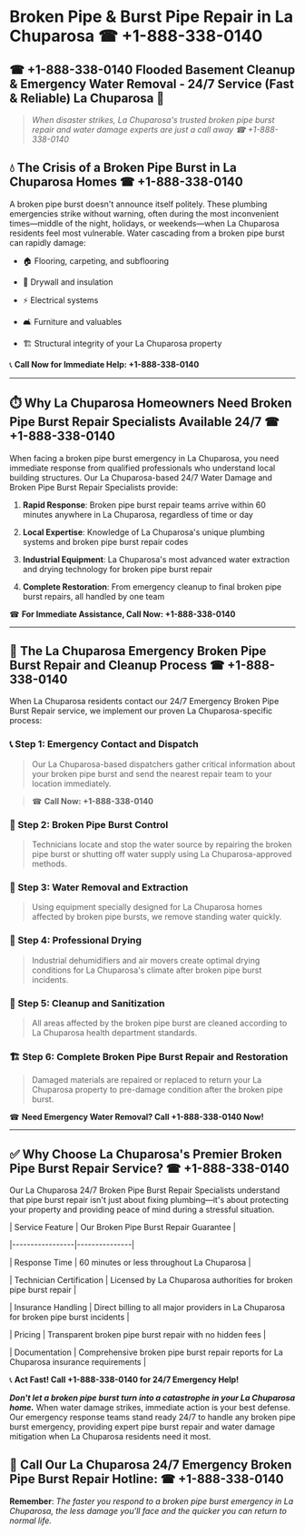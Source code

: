 # Broken Pipe & Burst Pipe Repair in La Chuparosa ☎ +1-888-338-0140  
## ☎ +1-888-338-0140 Flooded Basement Cleanup & Emergency Water Removal - 24/7 Service (Fast & Reliable) La Chuparosa 🚨  

> *When disaster strikes, La Chuparosa's trusted broken pipe burst repair and water damage experts are just a call away ☎ +1-888-338-0140*  

## 💧 The Crisis of a Broken Pipe Burst in La Chuparosa Homes ☎ +1-888-338-0140  

A broken pipe burst doesn't announce itself politely. These plumbing emergencies strike without warning, often during the most inconvenient times—middle of the night, holidays, or weekends—when La Chuparosa residents feel most vulnerable. Water cascading from a broken pipe burst can rapidly damage:  

* 🏠 Flooring, carpeting, and subflooring  
* 🧱 Drywall and insulation  
* ⚡ Electrical systems  
* 🛋️ Furniture and valuables  
* 🏗️ Structural integrity of your La Chuparosa property  

📞 **Call Now for Immediate Help: +1-888-338-0140**  

---  

## ⏱️ Why La Chuparosa Homeowners Need Broken Pipe Burst Repair Specialists Available 24/7 ☎ +1-888-338-0140  

When facing a broken pipe burst emergency in La Chuparosa, you need immediate response from qualified professionals who understand local building structures. Our La Chuparosa-based 24/7 Water Damage and Broken Pipe Burst Repair Specialists provide:  

1. **Rapid Response**: Broken pipe burst repair teams arrive within 60 minutes anywhere in La Chuparosa, regardless of time or day  
2. **Local Expertise**: Knowledge of La Chuparosa's unique plumbing systems and broken pipe burst repair codes  
3. **Industrial Equipment**: La Chuparosa's most advanced water extraction and drying technology for broken pipe burst repair  
4. **Complete Restoration**: From emergency cleanup to final broken pipe burst repairs, all handled by one team  

☎ **For Immediate Assistance, Call Now: +1-888-338-0140**  

---  

## 🔧 The La Chuparosa Emergency Broken Pipe Burst Repair and Cleanup Process ☎ +1-888-338-0140  

When La Chuparosa residents contact our 24/7 Emergency Broken Pipe Burst Repair service, we implement our proven La Chuparosa-specific process:  

### 📞 Step 1: Emergency Contact and Dispatch  
> Our La Chuparosa-based dispatchers gather critical information about your broken pipe burst and send the nearest repair team to your location immediately.  
> ☎ **Call Now: +1-888-338-0140**  

### 🚿 Step 2: Broken Pipe Burst Control  
> Technicians locate and stop the water source by repairing the broken pipe burst or shutting off water supply using La Chuparosa-approved methods.  

### 🌊 Step 3: Water Removal and Extraction  
> Using equipment specially designed for La Chuparosa homes affected by broken pipe bursts, we remove standing water quickly.  

### 💨 Step 4: Professional Drying  
> Industrial dehumidifiers and air movers create optimal drying conditions for La Chuparosa's climate after broken pipe burst incidents.  

### 🧼 Step 5: Cleanup and Sanitization  
> All areas affected by the broken pipe burst are cleaned according to La Chuparosa health department standards.  

### 🏗️ Step 6: Complete Broken Pipe Burst Repair and Restoration  
> Damaged materials are repaired or replaced to return your La Chuparosa property to pre-damage condition after the broken pipe burst.  

☎ **Need Emergency Water Removal? Call +1-888-338-0140 Now!**  

---  

## ✅ Why Choose La Chuparosa's Premier Broken Pipe Burst Repair Service? ☎ +1-888-338-0140  

Our La Chuparosa 24/7 Broken Pipe Burst Repair Specialists understand that pipe burst repair isn't just about fixing plumbing—it's about protecting your property and providing peace of mind during a stressful situation.  

| Service Feature | Our Broken Pipe Burst Repair Guarantee |  
|-----------------|---------------|  
| Response Time | 60 minutes or less throughout La Chuparosa |  
| Technician Certification | Licensed by La Chuparosa authorities for broken pipe burst repair |  
| Insurance Handling | Direct billing to all major providers in La Chuparosa for broken pipe burst incidents |  
| Pricing | Transparent broken pipe burst repair with no hidden fees |  
| Documentation | Comprehensive broken pipe burst repair reports for La Chuparosa insurance requirements |  

📞 **Act Fast! Call +1-888-338-0140 for 24/7 Emergency Help!**  

***Don't let a broken pipe burst turn into a catastrophe in your La Chuparosa home.*** When water damage strikes, immediate action is your best defense. Our emergency response teams stand ready 24/7 to handle any broken pipe burst emergency, providing expert pipe burst repair and water damage mitigation when La Chuparosa residents need it most.  

## 📱 Call Our La Chuparosa 24/7 Emergency Broken Pipe Burst Repair Hotline: ☎ +1-888-338-0140  

**Remember**: *The faster you respond to a broken pipe burst emergency in La Chuparosa, the less damage you'll face and the quicker you can return to normal life.*